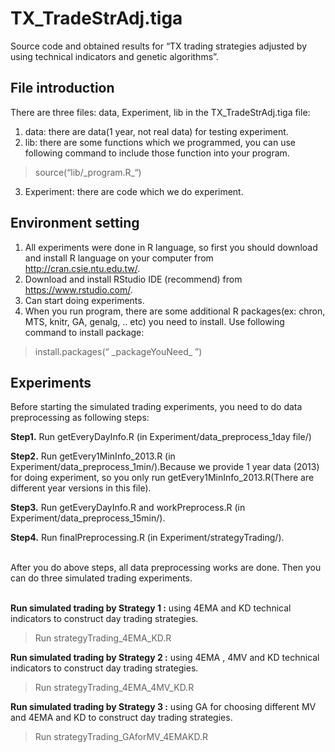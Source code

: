 # TX_TradeStrAdj.tiga

Source code and obtained results for “TX trading strategies adjusted by using technical indicators and genetic algorithms”.


## File introduction

There are three files: data, Experiment, lib in the TX_TradeStrAdj.tiga file:
1. data: there are data(1 year, not real data) for testing experiment.
2. lib: there are some functions which we programmed, you can use following command to include those function into your program.
> source(“lib/\_program.R\_“) 
3. Experiment: there are code which we do experiment.

## Environment setting

1.	All experiments were done in R language, so first you should download and install R language on your computer from http://cran.csie.ntu.edu.tw/.
2.	Download and install RStudio IDE (recommend) from https://www.rstudio.com/. 
3.	Can start doing experiments.
4.	When you run program, there are some additional R packages(ex: chron, MTS, knitr, GA, genalg, .. etc) you need to install. Use following command to install package:
> install.packages(“ \_packageYouNeed\_ ”) 

## Experiments

Before starting the simulated trading experiments, you need to do data preprocessing as following steps: 
</br>

**Step1.** Run getEveryDayInfo.R (in Experiment/data_preprocess_1day file/)

**Step2.** Run getEvery1MinInfo_2013.R (in Experiment/data_preprocess_1min/).Because we provide 1 year data (2013) for doing experiment, so you only run getEvery1MinInfo_2013.R(There are different year versions in this file).

**Step3.** Run getEveryDayInfo.R and workPreprocess.R (in Experiment/data_preprocess_15min/).

**Step4.** Run finalPreprocessing.R (in Experiment/strategyTrading/).  
  
</br>After you do above steps, all data preprocessing works are done. Then you can do three simulated trading experiments. </br> 
  
**Run simulated trading by Strategy 1 :** using 4EMA and KD technical indicators to construct day trading strategies.
> Run strategyTrading_4EMA_KD.R

**Run simulated trading by Strategy 2 :** using 4EMA , 4MV and KD technical indicators to construct day trading strategies.
> Run strategyTrading_4EMA_4MV_KD.R

**Run simulated trading by Strategy 3 :** using GA for choosing different MV and 4EMA and KD to construct day trading strategies.
> Run strategyTrading_GAforMV_4EMAKD.R

